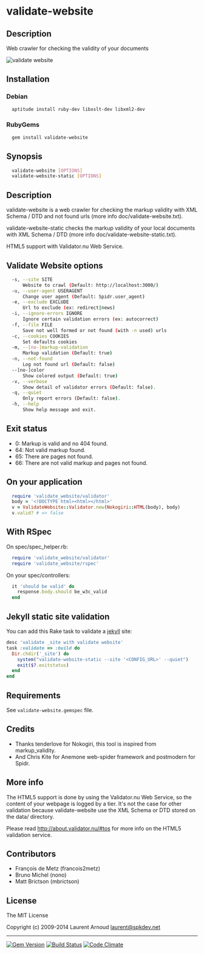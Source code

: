 # validate-website

## Description

Web crawler for checking the validity of your documents

![validate website](https://raw.github.com/spk/validate-website/master/validate-website.png)

## Installation

### Debian

``` bash
  aptitude install ruby-dev libxslt-dev libxml2-dev
```

### RubyGems

``` bash
  gem install validate-website
```

## Synopsis

``` bash
  validate-website [OPTIONS]
  validate-website-static [OPTIONS]
```

## Description

validate-website is a web crawler for checking the markup validity with XML
Schema / DTD and not found urls (more info doc/validate-website.txt).

validate-website-static checks the markup validity of your local documents with
XML Schema / DTD (more info doc/validate-website-static.txt).

HTML5 support with Validator.nu Web Service.

## Validate Website options

``` bash
  -s, --site SITE
      Website to crawl (Default: http://localhost:3000/)
  -u, --user-agent USERAGENT
      Change user agent (Default: Spidr.user_agent)
  -e, --exclude EXCLUDE
      Url to exclude (ex: redirect|news)
  -i, --ignore-errors IGNORE
      Ignore certain validation errors (ex: autocorrect)
  -f, --file FILE
      Save not well formed or not found (with -n used) urls
  -c, --cookies COOKIES
      Set defaults cookies
  -m, --[no-]markup-validation
      Markup validation (Default: true)
  -n, --not-found
      Log not found url (Default: false)
  --[no-]color
      Show colored output (Default: true)
  -v, --verbose
      Show detail of validator errors (Default: false).
  -q, --quiet
      Only report errors (Default: false).
  -h, --help
      Show help message and exit.
```

## Exit status

* 0: Markup is valid and no 404 found.
* 64: Not valid markup found.
* 65: There are pages not found.
* 66: There are not valid markup and pages not found.

## On your application

``` ruby
  require 'validate_website/validator'
  body = '<!DOCTYPE html><html></html>'
  v = ValidateWebsite::Validator.new(Nokogiri::HTML(body), body)
  v.valid? # => false
```

## With RSpec

On spec/spec_helper.rb:

``` ruby
  require 'validate_website/validator'
  require 'validate_website/rspec'
```

On your spec/controllers:

``` ruby
  it 'should be valid' do
    response.body.should be_w3c_valid
  end
```

## Jekyll static site validation

You can add this Rake task to validate a
[jekyll](https://github.com/jekyll/jekyll) site:

~~~ ruby
desc 'validate _site with validate website'
task :validate => :build do
  Dir.chdir('_site') do
    system("validate-website-static --site '<CONFIG_URL>' --quiet")
    exit($?.exitstatus)
  end
end
~~~


## Requirements

See `validate-website.gemspec` file.

## Credits

* Thanks tenderlove for Nokogiri, this tool is inspired from markup_validity.
* And Chris Kite for Anemone web-spider framework and postmodern for Spidr.

## More info

The HTML5 support is done by using the Validator.nu Web Service, so the content
of your webpage is logged by a tier. It's not the case for other validation
because validate-website use the XML Schema or DTD stored on the data/ directory.

Please read <http://about.validator.nu/#tos> for more info on the HTML5
validation service.

## Contributors

* François de Metz (francois2metz)
* Bruno Michel (nono)
* Matt Brictson (mbrictson)

## License

The MIT License

Copyright (c) 2009-2014 Laurent Arnoud <laurent@spkdev.net>

---
[![Gem Version](https://badge.fury.io/rb/validate-website.svg)](https://rubygems.org/gems/validate-website)
[![Build Status](https://secure.travis-ci.org/spk/validate-website.svg?branch=master)](https://travis-ci.org/spk/validate-website)
[![Code Climate](http://img.shields.io/codeclimate/github/spk/validate-website.svg)](https://codeclimate.com/github/spk/validate-website)
